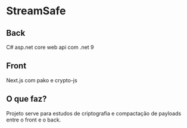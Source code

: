 # StreamSafe

## Back
C# asp.net core web api com .net 9

## Front
Next.js com pako e crypto-js

## O que faz?
Projeto serve para estudos de criptografia e compactação de payloads entre o front e o back.
